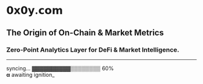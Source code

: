 # 𝟬𝘅𝟬𝘆.𝗰𝗼𝗺

## **The Origin of On-Chain & Market Metrics**  
### Zero-Point Analytics Layer for DeFi & Market Intelligence.

---

syncing… ▓▓▓▓▓▓▓▓▓▓▒▒▒▒▒▒▒▒ 60%  
**α** awaiting ignition_
